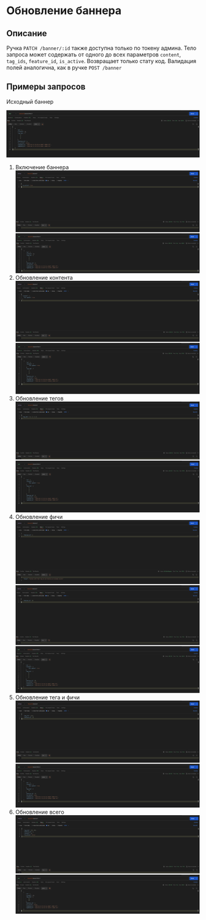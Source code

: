 # Обновление баннера

## Описание

Ручка `PATCH /banner/:id` также доступна только по токену админа. 
Тело запроса может содержать от одного до всех параметров `content`, `tag_ids`, `feature_id`, `is_active`.
Возвращает только стату код. Валидация полей аналогична, как в ручке `POST /banner`

## Примеры запросов

Исходный баннер

![First.png](First.png)

1) Включение баннера
![UpdateIsActive.png](UpdateIsActive.png)
![Second.png](Second.png)
2) Обновление контента
![UpdateContent.png](UpdateContent.png)
![Third.png](Third.png)
3) Обновление тегов
![UpdateTagIds.png](UpdateTagIds.png)
![Fourth.png](Fourth.png)
4) Обновление фичи
![UpdateFeatureID400.png](UpdateFeatureID400.png)
![UpdateFeatureID.png](UpdateFeatureID.png)
![Fifth.png](Fifth.png)
5) Обновление тега и фичи
![UpdateTagFeatureID.png](UpdateTagFeatureID.png)
![Six.png](Six.png)
6) Обновление всего 
![UpdateAll.png](UpdateAll.png)
![Last.png](Last.png)